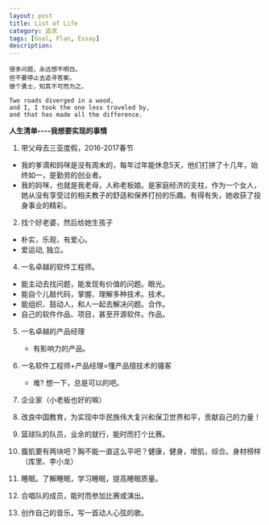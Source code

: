 ```yaml
---
layout: post
title: List of Life
category: 追求
tags: [Goal, Plan, Essay]
description:
---
```


```
很多问题，永远想不明白。
但不要停止去追寻答案。
做个勇士，知其不可而为之。

Two roads diverged in a wood,
and I, I took the one less traveled by,
and that has made all the difference.
```

**人生清单----我想要实现的事情**

1. 带父母去三亚度假，2016-2017春节
  * 我的爹滴和妈咪是没有周末的，每年过年能休息5天，他们打拼了十几年，始终如一，是勤劳的创业者。
  * 我的妈咪，也就是我老母，人称老板娘。是家庭经济的支柱，作为一个女人，她从没有享受过的相夫教子的舒适和保养打扮的乐趣。有得有失，她收获了投身事业的精彩。

2. 找个好老婆，然后给她生孩子
  * 朴实，乐观，有爱心。
  * 爱运动, 独立。

4. 一名卓越的软件工程师。
  * 能主动去找问题，能发现有价值的问题。眼光。
  * 能自个儿敲代码，掌握、理解多种技术。技术。
  * 能组织、鼓动人，和人一起去解决问题。合作。
  * 自己的软件作品、项目，甚至开源软件。作品。

5. 一名卓越的产品经理
   * 有影响力的产品。

6. 一名软件工程师+产品经理=懂产品擅技术的骚客
   * 难? 想一下，总是可以的吧。

6. 企业家（小老板也好的嘛）
7. 改良中国教育，为实现中华民族伟大复兴和保卫世界和平，贡献自己的力量！
8. 篮球队的队员，业余的就行，能时而打个比赛。
9. 腹肌要有两块吧？胸不能一直这么平吧？健康，健身，增肌，综合。身材榜样（库里、李小龙）
10. 睡眠。了解睡眠，学习睡眠，提高睡眠质量。
11. 合唱队的成员，能时而参加比赛或演出。
12. 创作自己的音乐，写一首动人心弦的歌。
